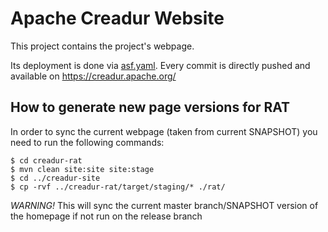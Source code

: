 # Apache Creadur Website

This project contains the project's webpage.

Its deployment is done via [asf.yaml](./.asf.yaml). Every commit is directly pushed and available on https://creadur.apache.org/

## How to generate new page versions for RAT

In order to sync the current webpage (taken from current SNAPSHOT) you need to run the following commands:

```
$ cd creadur-rat
$ mvn clean site:site site:stage
$ cd ../creadur-site
$ cp -rvf ../creadur-rat/target/staging/* ./rat/

```

*WARNING!* This will sync the current master branch/SNAPSHOT version of the homepage if not run on the release branch
